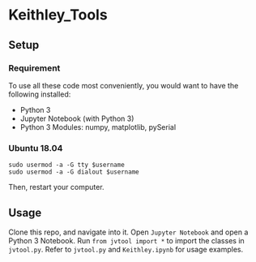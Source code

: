 # Keithley_Tools

## Setup

### Requirement
To use all these code most conveniently, you would want to have the following installed:
 - Python 3
 - Jupyter Notebook (with Python 3)
 - Python 3 Modules: numpy, matplotlib, pySerial

### Ubuntu 18.04

```
sudo usermod -a -G tty $username
sudo usermod -a -G dialout $username
```

Then, restart your computer.

## Usage
Clone this repo, and navigate into it. Open `Jupyter Notebook` and open a Python 3 Notebook. Run `from jvtool import *` to import the classes in `jvtool.py`. Refer to `jvtool.py` and `Keithley.ipynb` for usage examples.